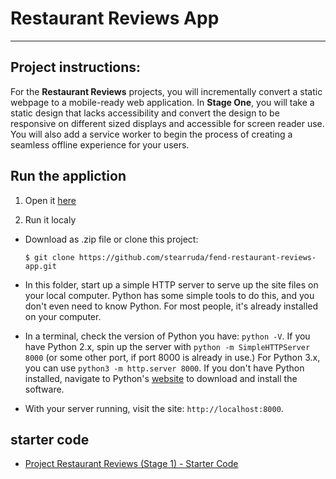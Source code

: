 # Restaurant Reviews App
---
## Project instructions:

For the **Restaurant Reviews** projects, you will incrementally convert a static webpage to a mobile-ready web application. In **Stage One**, you will take a static design that lacks accessibility and convert the design to be responsive on different sized displays and accessible for screen reader use. You will also add a service worker to begin the process of creating a seamless offline experience for your users.


## Run the appliction

1. Open it [here](https://abdulrhmanjo.github.io/Restaurant-Reviews-App/)

2. Run it localy
* Download as .zip file or clone this project:

    ```
    $ git clone https://github.com/stearruda/fend-restaurant-reviews-app.git
    ```

* In this folder, start up a simple HTTP server to serve up the site files on your local computer. Python has some simple tools to do this, and you don't even need to know Python. For most people, it's already installed on your computer. 

* In a terminal, check the version of Python you have: `python -V`. If you have Python 2.x, spin up the server with `python -m SimpleHTTPServer 8000` (or some other port, if port 8000 is already in use.) For Python 3.x, you can use `python3 -m http.server 8000`. If you don't have Python installed, navigate to Python's [website](https://www.python.org/) to download and install the software.

* With your server running, visit the site: `http://localhost:8000`.


## starter code

* [Project Restaurant Reviews (Stage 1) - Starter Code](https://github.com/udacity/mws-restaurant-stage-1)
